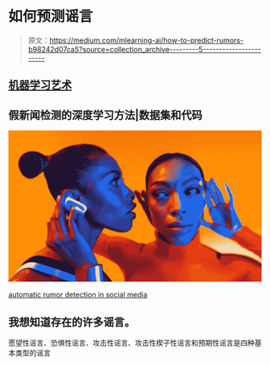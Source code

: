 # 如何预测谣言

> 原文：<https://medium.com/mlearning-ai/how-to-predict-rumors-b98242d07ca5?source=collection_archive---------5----------------------->

## [机器学习艺术](https://mlearning.substack.com)

## 假新闻检测的深度学习方法|数据集和代码

[![](img/2867d7b0b8b3a55f3974e569ed8704b2.png)](https://mlearning.substack.com)

[automatic rumor detection in social media](https://mlearning.substack.com)

## 我想知道存在的许多谣言。

愿望性谣言、恐惧性谣言、攻击性谣言、攻击性楔子性谣言和预期性谣言是四种基本类型的谣言